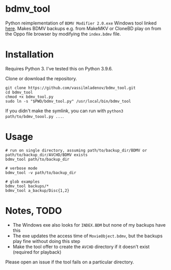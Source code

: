 # bdmv_tool

Python reimplementation of `BDMV Modifier 2.0.exe` Windows tool linked [here](https://watershade.net/wmcclain/UDP-203-faq.html). Makes BDMV backups e.g. from MakeMKV or CloneBD play on from the Oppo file browser by modifying the `index.bdmv` file.

# Installation

Requires Python 3. I've tested this on Python 3.9.6. 

Clone or download the repository.
```
git clone https://github.com/vassilmladenov/bdmv_tool.git
cd bdmv_tool
chmod +x bdmv_tool.py
sudo ln -s "$PWD/bdmv_tool.py" /usr/local/bin/bdmv_tool
```
If you didn't make the symlink, you can run with `python3 path/to/bdmv_toool.py ...`.

# Usage
```
# run on single directory, assuming path/to/backup_dir/BDMV or path/to/backup_dir/AVCHD/BDMV exists
bdmv_tool path/to/backup_dir

# verbose mode
bdmv_tool -v path/to/backup_dir

# glob examples
bdmv_tool backups/*
bdmv_tool a_backup/Disc{1,2}
```

# Notes, TODO

- The Windows exe also looks for `INDEX.BDM` but none of my backups have this
- The exe updates the access time of `MovieObject.bdmv`, but the backups play fine without doing this step
- Make the tool offer to create the `AVCHD` directory if it doesn't exist (required for playback)

Please open an issue if the tool fails on a particular directory.
